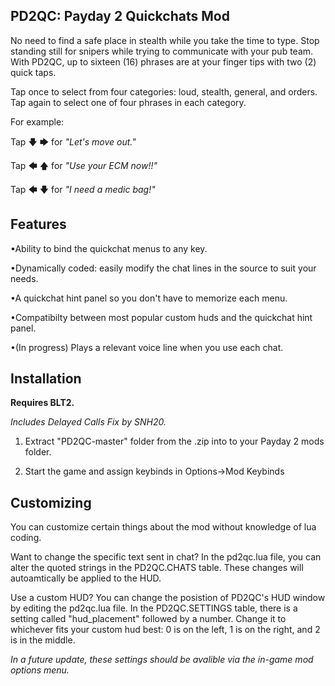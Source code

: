 PD2QC: Payday 2 Quickchats Mod
------------------------------

No need to find a safe place in stealth while you take the time to type.
Stop standing still for snipers while trying to communicate with your pub team. 
With PD2QC, up to sixteen (16) phrases are at your finger tips with two (2) quick taps. 

Tap once to select from four categories: loud, stealth, general, and orders.
Tap again to select one of four phrases in each category. 

For example: 

Tap 🡇 🡆 for *"Let's move out."*

Tap 🡄 🡅 for *"Use your ECM now!!"*

Tap 🡄 🡇 for *"I need a medic bag!"*

Features
--------
•Ability to bind the quickchat menus to any key.

•Dynamically coded: easily modify the chat lines in the source to suit your needs.

•A quickchat hint panel so you don't have to memorize each menu.

•Compatibilty between most popular custom huds and the quickchat hint panel.  

•(In progress) Plays a relevant voice line when you use each chat.

Installation
-------------
**Requires BLT2.**

*Includes Delayed Calls Fix by SNH20.*

1. Extract "PD2QC-master" folder from the .zip into to your Payday 2 mods folder. 

2. Start the game and assign keybinds in Options->Mod Keybinds

Customizing
-----------
You can customize certain things about the mod without knowledge of lua coding. 

Want to change the specific text sent in chat? In the pd2qc.lua file, you can alter the quoted 
strings in the PD2QC.CHATS table. These changes will autoamtically be applied to the HUD. 

Use a custom HUD? You can change the posistion of PD2QC's HUD window by editing the pd2qc.lua file.
In the PD2QC.SETTINGS table, there is a setting called "hud_placement" followed by a number.
Change it to whichever fits your custom hud best: 0 is on the left, 1 is on the right, and 2 is in the middle.

*In a future update, these settings should be avalible via the in-game mod options menu.*
